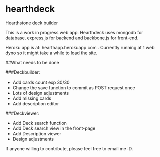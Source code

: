 hearthdeck
==========

Hearthstone deck builder

This is a work in progress web app. Hearthdeck uses mongodb for database, express.js for backend and backbone.js for front-end.

Heroku app is at: hearthapp.herokuapp.com  . Currently running at 1 web dyno so it might take a while to load the site.

##What needs to be done

###Deckbuilder: 
- Add cards count exp 30/30
- Change the save function to commit as POST request once
- Lots of design adjustments
- Add missing cards
- Add description editor

###Deckviewer:

- Add Deck search function
- Add Deck search view in the front-page
- Add Description viewer
- Design adjustments

If anyone willing to contribute, please feel free to email me :D.
